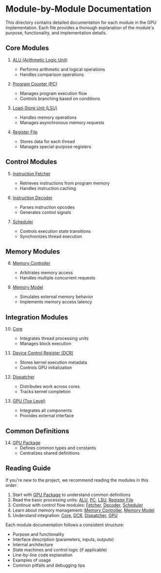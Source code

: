 # Module-by-Module Documentation

This directory contains detailed documentation for each module in the GPU implementation. Each file provides a thorough explanation of the module's purpose, functionality, and implementation details.

## Core Modules

1. [ALU (Arithmetic Logic Unit)](alu.md)
   - Performs arithmetic and logical operations
   - Handles comparison operations

2. [Program Counter (PC)](pc.md)
   - Manages program execution flow
   - Controls branching based on conditions

3. [Load-Store Unit (LSU)](lsu.md)
   - Handles memory operations
   - Manages asynchronous memory requests

4. [Register File](registers.md)
   - Stores data for each thread
   - Manages special-purpose registers

## Control Modules

5. [Instruction Fetcher](fetcher.md)
   - Retrieves instructions from program memory
   - Handles instruction caching

6. [Instruction Decoder](decoder.md)
   - Parses instruction opcodes
   - Generates control signals

7. [Scheduler](scheduler.md)
   - Controls execution state transitions
   - Synchronizes thread execution

## Memory Modules

8. [Memory Controller](controller.md)
   - Arbitrates memory access
   - Handles multiple concurrent requests

9. [Memory Model](memory_model.md)
   - Simulates external memory behavior
   - Implements memory access latency

## Integration Modules

10. [Core](core.md)
    - Integrates thread processing units
    - Manages block execution

11. [Device Control Register (DCR)](dcr.md)
    - Stores kernel execution metadata
    - Controls GPU initialization

12. [Dispatcher](dispatch.md)
    - Distributes work across cores
    - Tracks kernel completion

13. [GPU (Top Level)](gpu.md)
    - Integrates all components
    - Provides external interface

## Common Definitions

14. [GPU Package](gpu_pkg.md)
    - Defines common types and constants
    - Centralizes shared definitions

## Reading Guide

If you're new to the project, we recommend reading the modules in this order:

1. Start with [GPU Package](gpu_pkg.md) to understand common definitions
2. Read the basic processing units: [ALU](alu.md), [PC](pc.md), [LSU](lsu.md), [Register File](registers.md)
3. Continue with control flow modules: [Fetcher](fetcher.md), [Decoder](decoder.md), [Scheduler](scheduler.md)
4. Learn about memory management: [Memory Controller](controller.md), [Memory Model](memory_model.md)
5. Understand integration: [Core](core.md), [DCR](dcr.md), [Dispatcher](dispatch.md), [GPU](gpu.md)

Each module documentation follows a consistent structure:
- Purpose and functionality
- Interface description (parameters, inputs, outputs)
- Internal architecture
- State machines and control logic (if applicable)
- Line-by-line code explanation
- Examples of usage
- Common pitfalls and debugging tips 